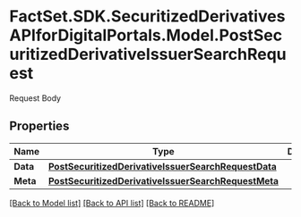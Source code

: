 # FactSet.SDK.SecuritizedDerivativesAPIforDigitalPortals.Model.PostSecuritizedDerivativeIssuerSearchRequest
Request Body

## Properties

Name | Type | Description | Notes
------------ | ------------- | ------------- | -------------
**Data** | [**PostSecuritizedDerivativeIssuerSearchRequestData**](PostSecuritizedDerivativeIssuerSearchRequestData.md) |  | 
**Meta** | [**PostSecuritizedDerivativeIssuerSearchRequestMeta**](PostSecuritizedDerivativeIssuerSearchRequestMeta.md) |  | [optional] 

[[Back to Model list]](../README.md#documentation-for-models) [[Back to API list]](../README.md#documentation-for-api-endpoints) [[Back to README]](../README.md)


